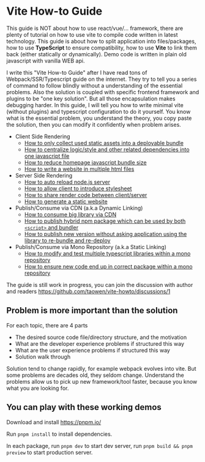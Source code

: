 # Vite How-to Guide

This guide is NOT about how to use react/vue/... framework, there are plenty of tutorial on how to use vite to compile code written in latest technology. This guide is about how to split application into files/packages, how to use **TypeScript** to ensure compatibility, how to use **Vite** to link them back (either statically or dynamically). Demo code is written in plain old javascript with vanilla WEB api.

I write this "Vite How-to Guide" after I have read tons of Webpack/SSR/Typescript guide on the internet. They try to tell you a series of command to follow blindly without a understanding of the essential problems. Also the solution is coupled with specific frontend framework and plugins to be "one key solution". But all those encapsulation makes debugging harder. In this guide, I will tell you how to write minimal vite (without plugins) and typescript configuration to do it yourself. You know what is the essential problem, you understand the theory, you copy paste the solution, then you can modify it confidently when problem arises.

* Client Side Rendering
    * [How to only collect used static assets into a deployable bundle](./packages/CSR/html-dependencies/)
    * [How to centralize logic/style and other related dependencies into one javascript file](./packages/CSR/everything-in-js/)
    * [How to reduce homepage javascript bundle size](./packages/CSR/reduce-homepage-size/)
    * [How to write a website in multiple html files](./packages/CSR/multiple-html-pages/)
* Server Side Rendering
    * [How to auto reload node.js server](./packages/SSR/auto-reload-node-server/)
    * [How to allow client to introduce stylesheet](./packages/SSR/share-index-html/)
    * [How to share render code between client/server](./packages/SSR/isomorphic-render/)
    * [How to generate a static website](./packages/SSR/generate-static-website/)
* Publish/Consume via CDN (a.k.a Dynamic Linking)
    * [How to consume big library via CDN](./packages/DYNAMIC-LINKING/use-big-library-via-cdn)
    * [How to publish hybrid npm package which can be used by both `<script>` and bundler](./packages/DYNAMIC-LINKING/hybrid-npm-package/)
    * [How to publish new version without asking application using the library to re-bundle and re-deploy](./packages/DYNAMIC-LINKING/remote-package/)
* Publish/Consume via Mono Repository (a.k.a Static Linking)
    * [How to modify and test multiple typescript libraries within a mono repository](./packages/STATIC-LINKING/multiple-ts-libs/)
    * [How to ensure new code end up in correct package within a mono repository](./packages/STATIC-LINKING/inversion-of-control/)

The guide is still work in progress, you can join the discussion with author and readers https://github.com/taowen/vite-howto/discussions/1

## Problem is more important than the solution

For each topic, there are 4 parts

* The desired source code file/directory structure, and the motivation
* What are the developer experience problems if structured this way
* What are the user experience problems if structured this way
* Solution walk through

Solution tend to change rapidly, for example webpack evolves into vite. 
But some problems are decades old, they seldom change.
Understand the problems allow us to pick up new framework/tool faster, because you know what you are looking for.

## You can play with these working demos

Download and install https://pnpm.io/

Run `pnpm install` to install dependencies. 

In each package, run `pnpm dev` to start dev server, run `pnpm build && pnpm preview` to start production server.